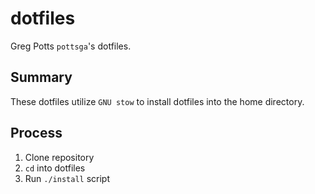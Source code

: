 # dotfiles


Greg Potts `pottsga`'s dotfiles.

## Summary

These dotfiles utilize `GNU stow` to install dotfiles into the home directory.

## Process

1. Clone repository
2. `cd` into dotfiles
3. Run `./install` script
